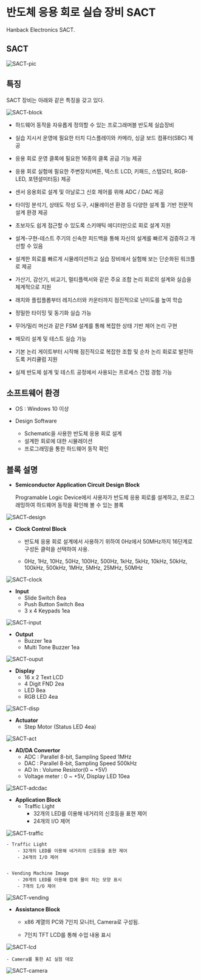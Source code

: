 # 반도체 응용 회로 실습 장비 SACT
Hanback Electronics SACT. 

## SACT 

![SACT-pic](pic/SACT01.png)


## 특징

SACT 장비는 아래와 같은 특징을 갖고 있다. 

![SACT-block](pic/SACT02.png)


- 하드웨어 동작을 자유롭게 정의할 수 있는 프로그래머블 반도체 실습장비

- 실습 지시서 운영에 필요한 터치 디스플레이와 카메라, 싱글 보드 컴퓨터(SBC) 제공

- 응용 회로 운영 클록에 필요한 16종의 클록 공급 기능 제공

- 응용 회로 실험에 필요한 주변장치(버튼, 텍스트 LCD, 키패드, 스탭모터, RGB-LED, 포텐셜미터등) 제공

- 센서 응용회로 설계 및 아날로그 신호 제어를 위해 ADC / DAC 제공

- 타이밍 분석기, 상태도 작성 도구, 시뮬레이션 환경 등 다양한 설계 툴 기반 전문적 설계 환경 제공

- 초보자도 쉽게 접근할 수 있도록 스키매틱 에디터만으로 회로 설계 지원

- 설계-구현-테스트 주기의 신속한 피드백을 통해 자신의 설계를 빠르게 검증하고 개선할 수 있음

- 설계한 회로를 빠르게 시뮬레이션하고 실습 장비에서 실험해 보는 단순화된 워크플로 제공

- 가산기, 감산기, 비교기, 멀티플렉서와 같은 주요 조합 논리 회로의 설계와 실습을 체계적으로 지원

- 래치와 플립플롭부터 레지스터와 카운터까지 점진적으로 난이도를 높여 학습

- 정밀한 타이밍 및 동기화 실습 가능

- 무어/밀리 머신과 같은 FSM 설계를 통해 복잡한 상태 기반 제어 논리 구현

- 메모리 설계 및 테스트 실습 가능

- 기본 논리 게이트부터 시작해 점진적으로 복잡한 조합 및 순차 논리 회로로 발전하도록 커리큘럼 지원

- 실제 반도체 설계 및 테스트 공정에서 사용되는 프로세스 간접 경험 가능


## 소프트웨어 환경 

- OS : Windows 10 이상

- Design Software
	- Schematic을 사용한 반도체 응용 회로 설계
	- 설계한 회로에 대한 시뮬레이션
	- 프로그래밍을 통한 하드웨어 동작 확인

## 블록 설명

- **Semiconductor Application Circuit Design Block**

	Programable Logic Device에서 사용자가 반도체 응용 회로를 설계하고, 프로그래밍하여 하드웨어 동작을 확인해 볼 수 있는 블록

![SACT-design](pic/SACT03.png)

- **Clock Control Block**

	- 반도체 응용 회로 설계에서 사용하기 위하여 0Hz에서 50MHz까지 16단계로 구성돈 클럭을 선택하여 사용.
	
	- 0Hz, 1Hz, 10Hz, 50Hz, 100Hz, 500Hz, 1kHz, 5kHz, 10kHz, 50kHz, 100kHz, 500kHz, 1MHz, 5MHz, 25MHz, 50MHz

![SACT-clock](pic/SACT04.png)

- **Input**
	- Slide Switch 8ea
	- Push Button Switch 8ea	
	- 3 x 4 Keypads 1ea

![SACT-input](pic/SACT05.png)
 
- **Output**
	- Buzzer 1ea
	- Multi Tone Buzzer 1ea

![SACT-ouput](pic/SACT06.png)
 
- **Display**
	- 16 x 2 Text LCD
	- 4 Digit FND 2ea
	- LED 8ea
	- RGB LED 4ea 

![SACT-disp](pic/SACT07.png)
  
- **Actuator**
	- Step Motor (Status LED 4ea)
 
![SACT-act](pic/SACT08.png)
 
- **AD/DA Convertor**
	- ADC : Parallel 8-bit, Sampling Speed 1MHz
	- DAC : Parallel 8-bit, Sampling Speed 500kHz
	- AD In : Volume Resistor(0 ~ +5V)
	- Voltage meter : 0 ~ +5V, Display LED 10ea

![SACT-adcdac](pic/SACT09.png)
 
- **Application Block**
	- Traffic Light 
		- 32개의 LED를 이용해 네거리의 신호등을 표현 제어
		- 24개의 I/O 제어

![SACT-traffic](pic/SACT10.png)

	- Traffic Light 
		- 32개의 LED를 이용해 네거리의 신호등을 표현 제어
		- 24개의 I/O 제어

			
	- Vending Machine Image
		- 20개의 LED를 이용해 컵에 물이 차는 모양 표시
		- 7개의 I/O 제어

![SACT-vending](pic/SACT11.png)
			

- **Assistance Block**

	- x86 계열의 PC와 7인치 모니터, Camera로 구성됨.
		
	- 7인치 TFT LCD를 통해 수업 내용 표시		

![SACT-lcd](pic/SACT12.png)
			
	- Camera를 통한 AI 실험 데모
		
![SACT-camera](pic/SACT13.png)
			


